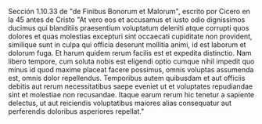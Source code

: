 Sección 1.10.33 de "de Finibus Bonorum et Malorum", escrito por Cicero en la 45 antes de Cristo
"At vero eos et accusamus et iusto odio dignissimos ducimus qui blanditiis praesentium voluptatum deleniti atque corrupti
quos dolores et quas molestias excepturi sint occaecati cupiditate non provident, similique sunt in culpa qui officia
deserunt mollitia animi, id est laborum et dolorum fuga. Et harum quidem rerum facilis est et expedita distinctio.
Nam libero tempore, cum soluta nobis est eligendi optio cumque nihil impedit quo minus id quod maxime placeat facere possimus,
omnis voluptas assumenda est, omnis dolor repellendus. Temporibus autem quibusdam et aut officiis debitis aut rerum
necessitatibus saepe eveniet ut et voluptates repudiandae sint et molestiae non recusandae. 
Itaque earum rerum hic tenetur a sapiente delectus, ut aut reiciendis voluptatibus maiores alias consequatur aut perferendis doloribus asperiores repellat."